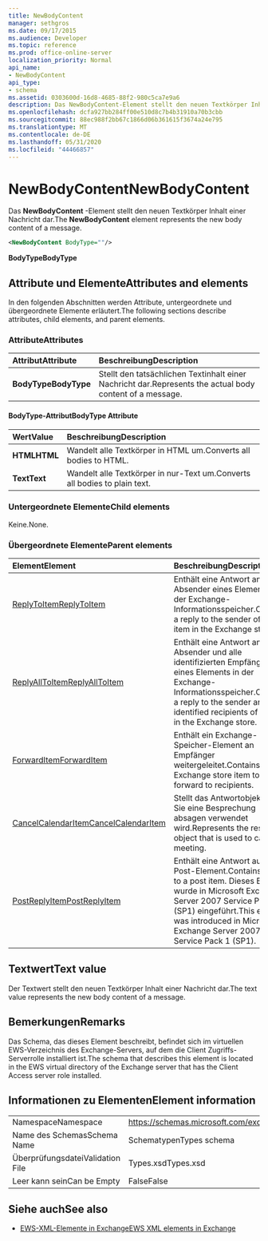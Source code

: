 ```yaml
---
title: NewBodyContent
manager: sethgros
ms.date: 09/17/2015
ms.audience: Developer
ms.topic: reference
ms.prod: office-online-server
localization_priority: Normal
api_name:
- NewBodyContent
api_type:
- schema
ms.assetid: 0303600d-16d8-4685-88f2-980c5ca7e9a6
description: Das NewBodyContent-Element stellt den neuen Textkörper Inhalt einer Nachricht dar.
ms.openlocfilehash: dcfa927bb284ff00e510d8c7b4b31910a70b3cbb
ms.sourcegitcommit: 88ec988f2bb67c1866d06b361615f3674a24e795
ms.translationtype: MT
ms.contentlocale: de-DE
ms.lasthandoff: 05/31/2020
ms.locfileid: "44466857"
---
```

# <a name="newbodycontent"></a><span data-ttu-id="b6222-103">NewBodyContent</span><span class="sxs-lookup"><span data-stu-id="b6222-103">NewBodyContent</span></span>

<span data-ttu-id="b6222-104">Das **NewBodyContent** -Element stellt den neuen Textkörper Inhalt einer Nachricht dar.</span><span class="sxs-lookup"><span data-stu-id="b6222-104">The **NewBodyContent** element represents the new body content of a message.</span></span> 
  
```xml
<NewBodyContent BodyType=""/>
```

 <span data-ttu-id="b6222-105">**BodyType**</span><span class="sxs-lookup"><span data-stu-id="b6222-105">**BodyType**</span></span>
## <a name="attributes-and-elements"></a><span data-ttu-id="b6222-106">Attribute und Elemente</span><span class="sxs-lookup"><span data-stu-id="b6222-106">Attributes and elements</span></span>

<span data-ttu-id="b6222-107">In den folgenden Abschnitten werden Attribute, untergeordnete und übergeordnete Elemente erläutert.</span><span class="sxs-lookup"><span data-stu-id="b6222-107">The following sections describe attributes, child elements, and parent elements.</span></span>
  
### <a name="attributes"></a><span data-ttu-id="b6222-108">Attribute</span><span class="sxs-lookup"><span data-stu-id="b6222-108">Attributes</span></span>

|<span data-ttu-id="b6222-109">**Attribut**</span><span class="sxs-lookup"><span data-stu-id="b6222-109">**Attribute**</span></span>|<span data-ttu-id="b6222-110">**Beschreibung**</span><span class="sxs-lookup"><span data-stu-id="b6222-110">**Description**</span></span>|
|:-----|:-----|
|<span data-ttu-id="b6222-111">**BodyType**</span><span class="sxs-lookup"><span data-stu-id="b6222-111">**BodyType**</span></span> <br/> |<span data-ttu-id="b6222-112">Stellt den tatsächlichen Textinhalt einer Nachricht dar.</span><span class="sxs-lookup"><span data-stu-id="b6222-112">Represents the actual body content of a message.</span></span>  <br/> |
   
#### <a name="bodytype-attribute"></a><span data-ttu-id="b6222-113">BodyType-Attribut</span><span class="sxs-lookup"><span data-stu-id="b6222-113">BodyType Attribute</span></span>

|<span data-ttu-id="b6222-114">**Wert**</span><span class="sxs-lookup"><span data-stu-id="b6222-114">**Value**</span></span>|<span data-ttu-id="b6222-115">**Beschreibung**</span><span class="sxs-lookup"><span data-stu-id="b6222-115">**Description**</span></span>|
|:-----|:-----|
|<span data-ttu-id="b6222-116">**HTML**</span><span class="sxs-lookup"><span data-stu-id="b6222-116">**HTML**</span></span> <br/> |<span data-ttu-id="b6222-117">Wandelt alle Textkörper in HTML um.</span><span class="sxs-lookup"><span data-stu-id="b6222-117">Converts all bodies to HTML.</span></span>  <br/> |
|<span data-ttu-id="b6222-118">**Text**</span><span class="sxs-lookup"><span data-stu-id="b6222-118">**Text**</span></span> <br/> |<span data-ttu-id="b6222-119">Wandelt alle Textkörper in nur-Text um.</span><span class="sxs-lookup"><span data-stu-id="b6222-119">Converts all bodies to plain text.</span></span>  <br/> |
   
### <a name="child-elements"></a><span data-ttu-id="b6222-120">Untergeordnete Elemente</span><span class="sxs-lookup"><span data-stu-id="b6222-120">Child elements</span></span>

<span data-ttu-id="b6222-121">Keine.</span><span class="sxs-lookup"><span data-stu-id="b6222-121">None.</span></span>
  
### <a name="parent-elements"></a><span data-ttu-id="b6222-122">Übergeordnete Elemente</span><span class="sxs-lookup"><span data-stu-id="b6222-122">Parent elements</span></span>

|<span data-ttu-id="b6222-123">**Element**</span><span class="sxs-lookup"><span data-stu-id="b6222-123">**Element**</span></span>|<span data-ttu-id="b6222-124">**Beschreibung**</span><span class="sxs-lookup"><span data-stu-id="b6222-124">**Description**</span></span>|
|:-----|:-----|
|[<span data-ttu-id="b6222-125">ReplyToItem</span><span class="sxs-lookup"><span data-stu-id="b6222-125">ReplyToItem</span></span>](replytoitem.md) <br/> |<span data-ttu-id="b6222-126">Enthält eine Antwort an den Absender eines Elements in der Exchange-Informationsspeicher.</span><span class="sxs-lookup"><span data-stu-id="b6222-126">Contains a reply to the sender of an item in the Exchange store.</span></span>  <br/> |
|[<span data-ttu-id="b6222-127">ReplyAllToItem</span><span class="sxs-lookup"><span data-stu-id="b6222-127">ReplyAllToItem</span></span>](replyalltoitem.md) <br/> |<span data-ttu-id="b6222-128">Enthält eine Antwort an den Absender und alle identifizierten Empfänger eines Elements in der Exchange-Informationsspeicher.</span><span class="sxs-lookup"><span data-stu-id="b6222-128">Contains a reply to the sender and all identified recipients of an item in the Exchange store.</span></span>  <br/> |
|[<span data-ttu-id="b6222-129">ForwardItem</span><span class="sxs-lookup"><span data-stu-id="b6222-129">ForwardItem</span></span>](forwarditem.md) <br/> |<span data-ttu-id="b6222-130">Enthält ein Exchange-Speicher-Element an Empfänger weitergeleitet.</span><span class="sxs-lookup"><span data-stu-id="b6222-130">Contains an Exchange store item to forward to recipients.</span></span>  <br/> |
|[<span data-ttu-id="b6222-131">CancelCalendarItem</span><span class="sxs-lookup"><span data-stu-id="b6222-131">CancelCalendarItem</span></span>](cancelcalendaritem.md) <br/> |<span data-ttu-id="b6222-132">Stellt das Antwortobjekt, das Sie eine Besprechung absagen verwendet wird.</span><span class="sxs-lookup"><span data-stu-id="b6222-132">Represents the response object that is used to cancel a meeting.</span></span>  <br/> |
|[<span data-ttu-id="b6222-133">PostReplyItem</span><span class="sxs-lookup"><span data-stu-id="b6222-133">PostReplyItem</span></span>](postreplyitem.md) <br/> |<span data-ttu-id="b6222-134">Enthält eine Antwort auf ein Post-Element.</span><span class="sxs-lookup"><span data-stu-id="b6222-134">Contains a reply to a post item.</span></span> <span data-ttu-id="b6222-135">Dieses Element wurde in Microsoft Exchange Server 2007 Service Pack 1 (SP1) eingeführt.</span><span class="sxs-lookup"><span data-stu-id="b6222-135">This element was introduced in Microsoft Exchange Server 2007 Service Pack 1 (SP1).</span></span>  <br/> |
   
## <a name="text-value"></a><span data-ttu-id="b6222-136">Textwert</span><span class="sxs-lookup"><span data-stu-id="b6222-136">Text value</span></span>

<span data-ttu-id="b6222-137">Der Textwert stellt den neuen Textkörper Inhalt einer Nachricht dar.</span><span class="sxs-lookup"><span data-stu-id="b6222-137">The text value represents the new body content of a message.</span></span>
  
## <a name="remarks"></a><span data-ttu-id="b6222-138">Bemerkungen</span><span class="sxs-lookup"><span data-stu-id="b6222-138">Remarks</span></span>

<span data-ttu-id="b6222-139">Das Schema, das dieses Element beschreibt, befindet sich im virtuellen EWS-Verzeichnis des Exchange-Servers, auf dem die Client Zugriffs-Serverrolle installiert ist.</span><span class="sxs-lookup"><span data-stu-id="b6222-139">The schema that describes this element is located in the EWS virtual directory of the Exchange server that has the Client Access server role installed.</span></span>
  
## <a name="element-information"></a><span data-ttu-id="b6222-140">Informationen zu Elementen</span><span class="sxs-lookup"><span data-stu-id="b6222-140">Element information</span></span>

|||
|:-----|:-----|
|<span data-ttu-id="b6222-141">Namespace</span><span class="sxs-lookup"><span data-stu-id="b6222-141">Namespace</span></span>  <br/> |https://schemas.microsoft.com/exchange/services/2006/types  <br/> |
|<span data-ttu-id="b6222-142">Name des Schemas</span><span class="sxs-lookup"><span data-stu-id="b6222-142">Schema Name</span></span>  <br/> |<span data-ttu-id="b6222-143">Schematypen</span><span class="sxs-lookup"><span data-stu-id="b6222-143">Types schema</span></span>  <br/> |
|<span data-ttu-id="b6222-144">Überprüfungsdatei</span><span class="sxs-lookup"><span data-stu-id="b6222-144">Validation File</span></span>  <br/> |<span data-ttu-id="b6222-145">Types.xsd</span><span class="sxs-lookup"><span data-stu-id="b6222-145">Types.xsd</span></span>  <br/> |
|<span data-ttu-id="b6222-146">Leer kann sein</span><span class="sxs-lookup"><span data-stu-id="b6222-146">Can be Empty</span></span>  <br/> |<span data-ttu-id="b6222-147">False</span><span class="sxs-lookup"><span data-stu-id="b6222-147">False</span></span>  <br/> |
   
## <a name="see-also"></a><span data-ttu-id="b6222-148">Siehe auch</span><span class="sxs-lookup"><span data-stu-id="b6222-148">See also</span></span>



- [<span data-ttu-id="b6222-149">EWS-XML-Elemente in Exchange</span><span class="sxs-lookup"><span data-stu-id="b6222-149">EWS XML elements in Exchange</span></span>](ews-xml-elements-in-exchange.md)

